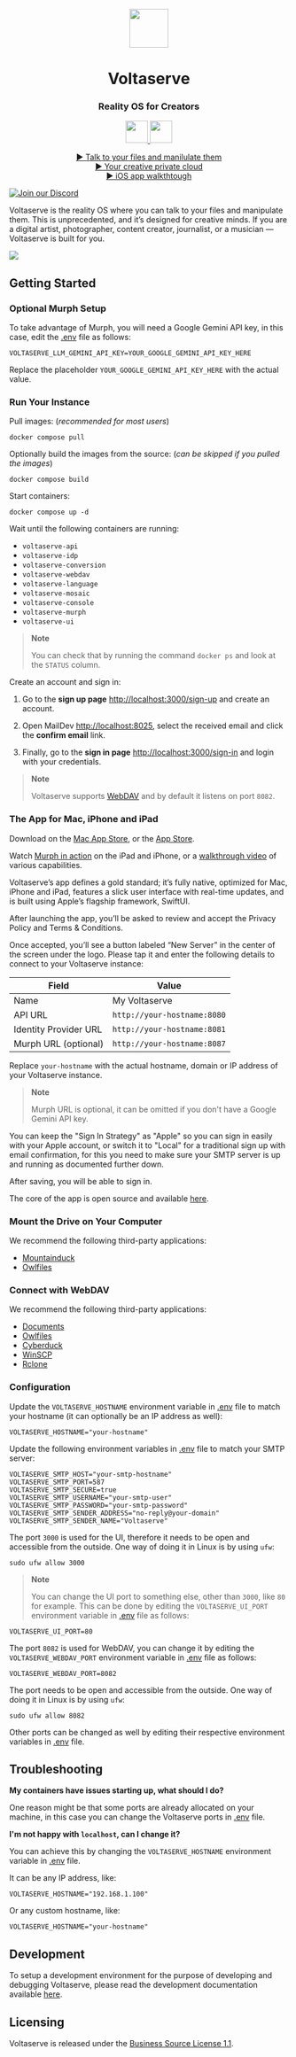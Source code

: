 <!-- markdownlint-disable MD033 MD041 -->
<p align="center">
  <img height="70" src=".assets/brand-20250421130000.svg" />
  <h1 align="center">Voltaserve</h1>
</p>

<h3 align="center">Reality OS for Creators</h2>

<p align="center">
  <a href="https://apps.apple.com/app/id6744360805">
    <img height="40" src=".assets/app-store-20250424234000.svg" />
  </a>
  <a href="https://apps.apple.com/mac/app/id6744360805">
    <img height="40" src=".assets/mac-app-store-20250424234000.svg" />
  </a>
</p>

<p align="center">
  <a href="https://youtu.be/sCfvdj49WBw">▶ Talk to your files and manilulate them</a>
  <br/>
  <a href="https://youtu.be/Uf3EWb2hDfs">▶ Your creative private cloud</a>
  <br/>
  <a href="https://youtu.be/RpHp0OEa_o8">▶ iOS app walkthtough</a>
</p>

[![Join our Discord](https://img.shields.io/badge/Discord-5865F2?logo=discord&logoColor=white&label=Join%20us&style=for-the-badge)](https://discord.gg/qYXtsMpqMR)

Voltaserve is the reality OS where you can talk to your files and manipulate them. This is unprecedented, and it’s designed for creative minds. If you are a digital artist, photographer, content creator, journalist, or a musician — Voltaserve is built for you.

<img src=".assets/collage-20250421130000.png">

## Getting Started

### Optional Murph Setup

To take advantage of Murph, you will need a Google Gemini API key, in this case, edit the [.env](.env) file as follows:

```properties
VOLTASERVE_LLM_GEMINI_API_KEY=YOUR_GOOGLE_GEMINI_API_KEY_HERE
```

Replace the placeholder `YOUR_GOOGLE_GEMINI_API_KEY_HERE` with the actual value.

### Run Your Instance

Pull images: (_recommended for most users_)

```shell
docker compose pull
```

Optionally build the images from the source: (_can be skipped if you pulled the images_)

```shell
docker compose build
```

Start containers:

```shell
docker compose up -d
```

Wait until the following containers are running:

- `voltaserve-api`
- `voltaserve-idp`
- `voltaserve-conversion`
- `voltaserve-webdav`
- `voltaserve-language`
- `voltaserve-mosaic`
- `voltaserve-console`
- `voltaserve-murph`
- `voltaserve-ui`

> **Note**
>
> You can check that by running the command `docker ps` and look at the `STATUS` column.

Create an account and sign in:

1. Go to the **sign up page** <http://localhost:3000/sign-up> and create an account.

2. Open MailDev <http://localhost:8025>, select the received email and click the **confirm email** link.

3. Finally, go to the **sign in page** <http://localhost:3000/sign-in> and login with your credentials.

> **Note**
>
> Voltaserve supports [WebDAV](https://en.wikipedia.org/wiki/WebDAV) and by default it listens on port `8082`.

### The App for Mac, iPhone and iPad

Download on the [Mac App Store](https://apps.apple.com/mac/app/id6744360805), or the [App Store](https://apps.apple.com/app/id6744360805).

Watch [Murph in action](https://youtu.be/sCfvdj49WBw) on the iPad and iPhone, or a [walkthrough video](https://youtu.be/RpHp0OEa_o8) of various capabilities.

Voltaserve’s app defines a gold standard; it’s fully native, optimized for Mac, iPhone and iPad, features a slick user interface with real-time updates, and is built using Apple’s flagship framework, SwiftUI.

After launching the app, you’ll be asked to review and accept the Privacy Policy and Terms & Conditions.

Once accepted, you’ll see a button labeled “New Server” in the center of the screen under the logo. Please tap it and enter the following details to connect to your Voltaserve instance:

| Field                 | Value                       |
| --------------------- | --------------------------- |
| Name                  | My Voltaserve               |
| API URL               | `http://your-hostname:8080` |
| Identity Provider URL | `http://your-hostname:8081` |
| Murph URL (optional)  | `http://your-hostname:8087` |

Replace `your-hostname` with the actual hostname, domain or IP address of your Voltaserve instance.

> **Note**
>
> Murph URL is optional, it can be omitted if you don't have a Google Gemini API key.

You can keep the "Sign In Strategy" as "Apple" so you can sign in easily with your Apple account, or switch it to "Local" for a traditional sign up with email confirmation, for this you need to make sure your SMTP server is up and running as documented further down.

After saving, you will be able to sign in.

The core of the app is open source and available [here](https://github.com/kouprlabs/voltaserve-core).

### Mount the Drive on Your Computer

We recommend the following third-party applications:

- [Mountainduck](https://mountainduck.io)
- [Owlfiles](https://www.skyjos.com/owlfiles)

### Connect with WebDAV

We recommend the following third-party applications:

- [Documents](https://readdle.com/documents)
- [Owlfiles](https://www.skyjos.com/owlfiles)
- [Cyberduck](https://cyberduck.io)
- [WinSCP](https://winscp.net)
- [Rclone](https://rclone.org/webdav)

### Configuration

Update the `VOLTASERVE_HOSTNAME` environment variable in [.env](.env) file to match your hostname (it can optionally be an IP address as well):

```properties
VOLTASERVE_HOSTNAME="your-hostname"
```

Update the following environment variables in [.env](.env) file to match your SMTP server:

```properties
VOLTASERVE_SMTP_HOST="your-smtp-hostname"
VOLTASERVE_SMTP_PORT=587
VOLTASERVE_SMTP_SECURE=true
VOLTASERVE_SMTP_USERNAME="your-smtp-user"
VOLTASERVE_SMTP_PASSWORD="your-smtp-password"
VOLTASERVE_SMTP_SENDER_ADDRESS="no-reply@your-domain"
VOLTASERVE_SMTP_SENDER_NAME="Voltaserve"
```

The port `3000` is used for the UI, therefore it needs to be open and accessible from the outside. One way of doing it in Linux is by using `ufw`:

```shell
sudo ufw allow 3000
```

> **Note**
>
> You can change the UI port to something else, other than `3000`, like `80` for example. This can be done by editing the `VOLTASERVE_UI_PORT` environment variable in [.env](.env) file as follows:

```properties
VOLTASERVE_UI_PORT=80
```

The port `8082` is used for WebDAV, you can change it by editing the `VOLTASERVE_WEBDAV_PORT` environment variable in [.env](.env) file as follows:

```properties
VOLTASERVE_WEBDAV_PORT=8082
```

The port needs to be open and accessible from the outside. One way of doing it in Linux is by using `ufw`:

```shell
sudo ufw allow 8082
```

Other ports can be changed as well by editing their respective environment variables in [.env](.env) file.

## Troubleshooting

**My containers have issues starting up, what should I do?**

One reason might be that some ports are already allocated on your machine, in this case you can change the Voltaserve ports in [.env](.env) file.

**I'm not happy with `localhost`, can I change it?**

You can achieve this by changing the `VOLTASERVE_HOSTNAME` environment variable in [.env](.env) file.

It can be any IP address, like:

```properties
VOLTASERVE_HOSTNAME="192.168.1.100"
```

Or any custom hostname, like:

```properties
VOLTASERVE_HOSTNAME="your-hostname"
```

## Development

To setup a development environment for the purpose of developing and debugging Voltaserve, please read the development documentation available [here](DEVELOPMENT.md).

## Licensing

Voltaserve is released under the [Business Source License 1.1](LICENSE).
